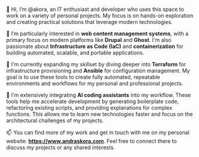 👋 Hi, I’m @akora, an IT enthusiast and developer who uses this space to work on a variety of personal projects. My focus is on hands-on exploration and creating practical solutions that leverage modern technologies.

👀 I’m particularly interested in **web content management systems**, with a primary focus on modern platforms like **Drupal** and **Ghost**. I'm also passionate about **Infrastructure as Code (IaC)** and **containerization** for building automated, scalable, and portable applications.

🌱 I'm currently expanding my skillset by diving deeper into **Terraform** for infrastructure provisioning and **Ansible** for configuration management. My goal is to use these tools to create fully automated, repeatable environments and workflows for my personal and professional projects.

🤖 I'm extensively integrating **AI coding assistants** into my workflow. These tools help me accelerate development by generating boilerplate code, refactoring existing scripts, and providing explanations for complex functions. This allows me to learn new technologies faster and focus on the architectural challenges of my projects.

📫 You can find more of my work and get in touch with me on my personal website: **https://www.andraskora.com**. Feel free to connect there to discuss my projects or any shared interests.
